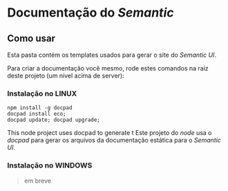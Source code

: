 # Documentação do *Semantic*

## Como usar

Esta pasta contém os templates usados para gerar o site do *Semantic UI*.

Para criar a documentação você mesmo, rode estes comandos na raiz deste projeto (um nível acima de server):

### Instalação no LINUX

```
npm install -g docpad
docpad install eco;
docpad update; docpad upgrade;
```

This node project uses docpad to generate t
Este projeto do *node* usa o *docpad* para gerar os arquivos da documentação estática para o *Semantic UI*.

### Instalação no WINDOWS

> em breve